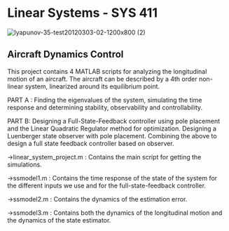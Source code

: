# Linear Systems - SYS 411

![lyapunov-35-test20120303-02-1200x800 (2)](https://user-images.githubusercontent.com/83914255/215894627-18f49387-3279-44ca-a66c-550eb7b4b182.jpg)

## Aircraft Dynamics Control 

This project contains 4 MATLAB scripts for analyzing the longitudinal motion of an aircraft. The aircraft can be described by a 4th order non-linear system, linearized around its equilibrium point.

PART A :
Finding the eigenvalues of the system, simulating the time response and determining stability, observability and controllability.

PART B:
Designing a Full-State-Feedback controller using pole placement and the Linear Quadratic Regulator method for optimization.
Designing a Luenberger state observer with pole placement.
Combining the above to design a full state feedback controller based on observer.

->linear_system_project.m : 
Contains the main script for getting the simulations.

->ssmodel1.m : 
Contains the time response of the state of the system for the different inputs we use and for the full-state-feedback controller.

->ssmodel2.m : 
Contains the dynamics of the estimation error.

->ssmodel3.m : 
Contains both the dynamics of the longitudinal motion and the dynamics of the state estimator.
